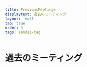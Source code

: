 ```yaml
---
title: PreviousMeetings
displaytext: 過去のミーティング
layout:  null
tab: true
order: 4
tags: sendai-tag
---
```


# 過去のミーティング



